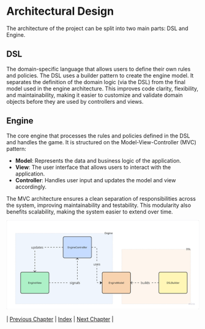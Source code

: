 # Architectural Design
The architecture of the project can be split into two main parts: DSL and Engine.

## DSL
The domain-specific language that allows users to define their own rules and policies. 
The DSL uses a builder pattern to create the engine model. It separates the definition of the domain logic (via the DSL) from the final model used in the engine architecture. 
This improves code clarity, flexibility, and maintainability, making it easier to customize and validate domain objects before they are used by controllers and views.

## Engine
The core engine that processes the rules and policies defined in the DSL and handles the game. It is structured on the Model-View-Controller (MVC) pattern:
- **Model**: Represents the data and business logic of the application.
- **View**: The user interface that allows users to interact with the application.
- **Controller**: Handles user input and updates the model and view accordingly.

The MVC architecture ensures a clean separation of responsibilities across the system, improving maintainability and testability. 
This modularity also benefits scalability, making the system easier to extend over time.

![architecture](../res/architecture.png "Architecture Overview")

| [Previous Chapter](../3-requirements/index.md) | [Index](../index.md) | [Next Chapter](../5-detailed_design/index.md) |
